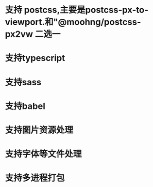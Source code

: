 ﻿# 支持 postcss,主要是postcss-px-to-viewport.和"@moohng/postcss-px2vw 二选一
# 支持typescript
# 支持sass
# 支持babel
# 支持图片资源处理
# 支持字体等文件处理
# 支持多进程打包